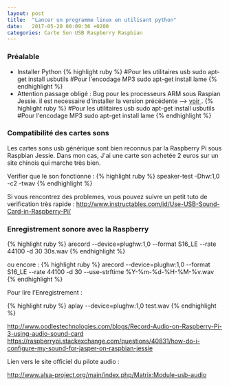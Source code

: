 ```yaml
---
layout: post
title:  "Lancer un programme linux en utilisant python"
date:   2017-05-20 00:09:36 +0200
categories: Carte Son USB Raspberry Raspbian
---
```


<h3>Préalable</h3>
<ul>
<li>
Installer Python
{% highlight ruby %}
#Pour les utilitaires usb
sudo apt-get install usbutils
#Pour l'encodage MP3
sudo apt-get install lame
{% endhighlight %}

</li>

<li> Attention passage obligé : Bug pour les processeurs ARM sous Raspian Jessie. il est necessaire d'installer la version précédente --> <a href ="http://stackoverflow.com/questions/24629915/multiple-files-created-by-arecord" target="_blanck">voir </a> . 
{% highlight ruby %}
#Pour les utilitaires usb
sudo apt-get install usbutils
#Pour l'encodage MP3
sudo apt-get install lame
{% endhighlight %}


</li>


</ul>


<h3>Compatibilité des cartes sons</h3>
Les cartes sons usb générique sont bien reconnus par la Raspberry Pi sous Raspbian Jessie. 
Dans mon cas, J'ai une carte son achetée 2 euros sur un site chinois qui marche très bien.

Verifier que le son fonctionne : 
{% highlight ruby %}
speaker-test -Dhw:1,0 -c2 -twav
{% endhighlight %}



Si vous rencontrez des problemes, vous pouvez suivre un petit tuto de verification très rapide : 
<a href="http://www.instructables.com/id/Use-USB-Sound-Card-in-Raspberry-Pi/" target="_blanck">http://www.instructables.com/id/Use-USB-Sound-Card-in-Raspberry-Pi/</a>




<h3>Enregistrement sonore avec la Raspberry</h3>

{% highlight ruby %}
arecord --device=plughw:1,0 --format S16_LE --rate 44100 -d 30 30s.wav
{% endhighlight %}


ou encore : 
{% highlight ruby %}
arecord --device=plughw:1,0 --format S16_LE --rate 44100 -d 30 --use-strftime %Y-%m-%d-%H-%M-%v.wav
{% endhighlight %}

Pour lire l'Enregistrement :

{% highlight ruby %}
aplay --device=plughw:1,0 test.wav
{% endhighlight %}


http://www.oodlestechnologies.com/blogs/Record-Audio-on-Raspberry-Pi-3-using-audio-sound-card
https://raspberrypi.stackexchange.com/questions/40831/how-do-i-configure-my-sound-for-jasper-on-raspbian-jessie


Lien vers le site officiel du pilote audio  :

<a href="http://www.alsa-project.org/main/index.php/Matrix:Module-usb-audio" target="_blanck">http://www.alsa-project.org/main/index.php/Matrix:Module-usb-audio</a>
